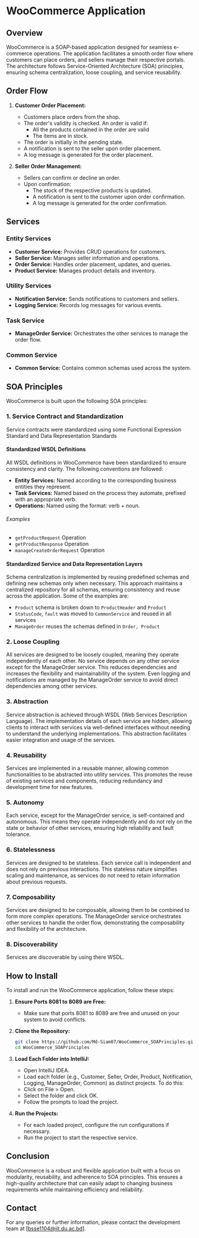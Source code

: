 # WooCommerce Application

## Overview

WooCommerce is a SOAP-based application designed for seamless e-commerce operations. The application facilitates a smooth order flow where customers can place orders, and sellers manage their respective portals. The architecture follows Service-Oriented Architecture (SOA) principles, ensuring schema centralization, loose coupling, and service reusability.

## Order Flow

1. **Customer Order Placement:**
   - Customers place orders from the shop.
   - The order's validity is checked. An order is valid if:
      - All the products contained in the order are valid
      - The items are in stock.
   - The order is initially in the pending state.
   - A notification is sent to the seller upon order placement.
   - A log message is generated for the order placement.

2. **Seller Order Management:**
   - Sellers can confirm or decline an order.
   - Upon confirmation:
      - The stock of the respective products is updated.
      - A notification is sent to the customer upon order confirmation.
      - A log message is generated for the order confirmation.

## Services

### Entity Services
- **Customer Service:** Provides CRUD operations for customers.
- **Seller Service:** Manages seller information and operations.
- **Order Service:** Handles order placement, updates, and queries.
- **Product Service:** Manages product details and inventory.

### Utility Services
- **Notification Service:** Sends notifications to customers and sellers.
- **Logging Service:** Records log messages for various events.

### Task Service
- **ManageOrder Service:** Orchestrates the other services to manage the order flow.

### Common Service
- **Common Service:** Contains common schemas used across the system.

## SOA Principles

WooCommerce is built upon the following SOA principles:

### 1. Service Contract and Standardization

Service contracts were standardized using some Functional Expression Standard and Data Representation Standards

#### Standardized WSDL Definitions
All WSDL definitions in WooCommerce have been standardized to ensure consistency and clarity. The following conventions are followed:

- **Entity Services:** Named according to the corresponding business entities they represent.
- **Task Services:** Named based on the process they automate, prefixed with an appropriate verb.
- **Operations:** Named using the format: verb + noun.

###### Examples
- `getProductRequest` Operation
- `getProductResponse` Operation
- `manageCreateOrderRequest` Operation

#### Standardized Service and Data Representation Layers
Schema centralization is implemented by reusing predefined schemas and defining new schemas only when necessary. This approach maintains a centralized repository for all schemas, ensuring consistency and reuse across the application. Some of the examples are:
- `Product` schema is broken down to `ProductHeader` and `Product`
- `StatusCode`, `fault` was moved to `CommonService` and reused in all services
- `ManageOrder` reuses the schemas defined in `Order, Product` 

### 2. Loose Coupling
All services are designed to be loosely coupled, meaning they operate independently of each other. No service depends on any other service except for the ManageOrder service. This reduces dependencies and increases the flexibility and maintainability of the system. Even logging and notifications are managed by the ManageOrder service to avoid direct dependencies among other services.

### 3. Abstraction
Service abstraction is achieved through WSDL (Web Services Description Language). The implementation details of each service are hidden, allowing clients to interact with services via well-defined interfaces without needing to understand the underlying implementations. This abstraction facilitates easier integration and usage of the services.

### 4. Reusability
Services are implemented in a reusable manner, allowing common functionalities to be abstracted into utility services. This promotes the reuse of existing services and components, reducing redundancy and development time for new features.

### 5. Autonomy
Each service, except for the ManageOrder service, is self-contained and autonomous. This means they operate independently and do not rely on the state or behavior of other services, ensuring high reliability and fault tolerance.

### 6. Statelessness
Services are designed to be stateless. Each service call is independent and does not rely on previous interactions. This stateless nature simplifies scaling and maintenance, as services do not need to retain information about previous requests.

### 7. Composability
Services are designed to be composable, allowing them to be combined to form more complex operations. The ManageOrder service orchestrates other services to handle the order flow, demonstrating the composability and flexibility of the architecture.

### 8. Discoverability
Services are discoverable by using there WSDL.

## How to Install

To install and run the WooCommerce application, follow these steps:

1. **Ensure Ports 8081 to 8089 are Free:**
   - Make sure that ports 8081 to 8089 are free and unused on your system to avoid conflicts.

2. **Clone the Repository:**
   ```sh
   git clone https://github.com/Md-Siam07/WooCommerce_SOAPrinciples.git
   cd WooCommerce_SOAPrinciples
   
3. **Load Each Folder into IntelliJ:**
   - Open IntelliJ IDEA.
   - Load each folder (e.g., Customer, Seller, Order, Product, Notification, Logging, ManageOrder, Common) as distinct projects. To do this:
   - Click on File > Open.
   - Select the folder and click OK.
   - Follow the prompts to load the project.
     
4. **Run the Projects:**
   - For each loaded project, configure the run configurations if necessary.
   - Run the project to start the respective service.
   
## Conclusion

WooCommerce is a robust and flexible application built with a focus on modularity, reusability, and adherence to SOA principles. This ensures a high-quality architecture that can easily adapt to changing business requirements while maintaining efficiency and reliability.

## Contact

For any queries or further information, please contact the development team at [bsse1104@iit.du.ac.bd].
